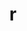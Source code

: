 ---
title: "r"
layout: cache
categories: [package, develop-2025-04-06]
meta: {"compilers": ["gcc@11.4.0", "gcc@7.5.0"], "num_specs": 4, "num_specs_by_stack": {"build_systems": 1, "e4s": 1, "hep": 2, "root": 4}, "oss": ["ubuntu18.04", "ubuntu22.04"], "platforms": ["linux"], "stacks": ["build_systems", "e4s", "hep", "root"], "targets": ["x86_64_v3"], "versions": ["4.4.2"]}
spec_details: [{"compiler": "gcc@11.4.0", "hash": "2c5qs7p42wkilrm3rxc2zlmks3jwzf33", "os": "ubuntu22.04", "platform": "linux", "size": "-", "stacks": ["e4s", "root"], "target": "x86_64_v3", "variants": ["~X", "build_system=autotools", "~memory_profiling", "patches:=abc572d", "~rmath"], "versions": ["4.4.2"]}, {"compiler": "gcc@11.4.0", "hash": "frkdzt4weo6hbyec33pmcnkcdbet24jv", "os": "ubuntu22.04", "platform": "linux", "size": "-", "stacks": ["hep", "root"], "target": "x86_64_v3", "variants": ["~X", "build_system=autotools", "~memory_profiling", "patches:=abc572d", "~rmath"], "versions": ["4.4.2"]}, {"compiler": "gcc@11.4.0", "hash": "ho5i4xfn5er4lxp2yvdow74locicthnh", "os": "ubuntu22.04", "platform": "linux", "size": "-", "stacks": ["hep", "root"], "target": "x86_64_v3", "variants": ["~X", "build_system=autotools", "~memory_profiling", "patches:=abc572d", "~rmath"], "versions": ["4.4.2"]}, {"compiler": "gcc@7.5.0", "hash": "rnqtzh6bx5yszhve2373eilflhqma3w6", "os": "ubuntu18.04", "platform": "linux", "size": "-", "stacks": ["build_systems", "root"], "target": "x86_64_v3", "variants": ["~X", "build_system=autotools", "~memory_profiling", "patches:=abc572d", "~rmath"], "versions": ["4.4.2"]}]
---